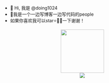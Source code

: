 - 👋 Hi, 我是 @doing1024
- 🤵我是一个一边写博客一边写代码的people
- 如果你喜欢我可以star⭐🌟✨一下谢谢！
<!---
doing1024/doing1024 is a ✨ special ✨ repository because its `README.md` (this file) appears on your GitHub profile.
You can click the Preview link to take a look at your changes.
--->

<div align="center"> <img height="137px" src="https://github-readme-stats.vercel.app/api?username=doing1024&hide_title=true&hide_border=true&show_icons=trueline_height=21&text_color=000&icon_color=000&bg_color=0,ea6161,ffc64d,fffc4d,52fa5a&theme=graywhite" /> </div>
<div align="center"> <img src="https://github-readme-stats.vercel.app/api/top-langs/?username=doing1024&hide_title=true&hide_border=true&layout=compact&langs_count=6&text_color=000&icon_color=fff&bg_color=0,52fa5a,4dfcff,c64dff&theme=graywhite" /> </div>
